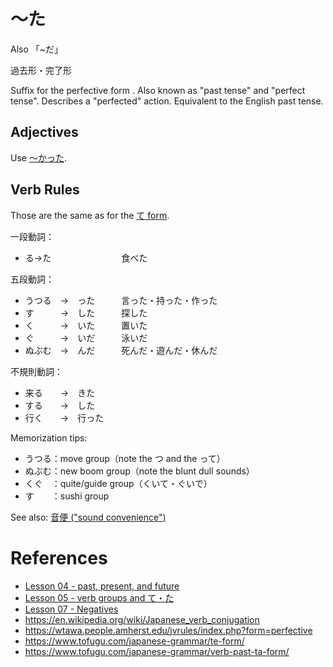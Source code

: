 # ～た

Also 「~だ」

過去形・完了形

Suffix for the perfective form . Also known as "past tense" and "perfect tense". Describes a "perfected" action. Equivalent to the English past tense.

## Adjectives

Use [～かった](～かった).

## Verb Rules

Those are the same as for the [て form](～て).

一段動詞：
- る→た　　　　　　　　食べた

五段動詞：
- うつる　→　った　　　言った・持った・作った
- す　　　→　した　　　探した
- く　　　→　いた　　　置いた
- ぐ　　　→　いだ　　　泳いだ
- ぬぶむ　→　んだ　　　死んだ・遊んだ・休んだ


不規則動詞：
- 来る　　→　きた
- する　　→　した
- 行く　　→　行った

Memorization tips:
- うつる：move group（note the つ and the って）
- ぬぶむ：new boom group（note the blunt dull sounds）
- くぐ　：quite/guide group（くいて・ぐいで）
- す　　：sushi group

See also: [音便 ("sound convenience")](https://www.tofugu.com/japanese-grammar/verb-conjugation-groups/#sound-convenience-in-conjugations-)

# References

- [Lesson 04 - past, present, and future](https://www.youtube.com/watch?v=lU5rmrAORDY)
- [Lesson 05 - verb groups and て・た](https://www.youtube.com/watch?v=GzEVLMDC8nw)
- [Lesson 07 - Negatives](https://www.youtube.com/watch?v=KIPhvGxp43c)
- https://en.wikipedia.org/wiki/Japanese_verb_conjugation
- https://wtawa.people.amherst.edu/jvrules/index.php?form=perfective
- https://www.tofugu.com/japanese-grammar/te-form/
- https://www.tofugu.com/japanese-grammar/verb-past-ta-form/